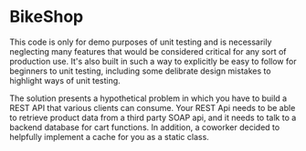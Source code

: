 # BikeShop



This code is only for demo purposes of unit testing and is necessarily neglecting many features that would be considered 
critical for any sort of production use. It's also built in such a way to explicitly be easy to follow for beginners to unit
testing, including some delibrate design mistakes to highlight ways of unit testing.

The solution presents a hypothetical problem in which you have to build a REST API that various clients can consume.
Your REST Api needs to be able to retrieve product data from a third party SOAP api, and it needs to talk to 
a backend database for cart functions. In addition, a coworker decided to helpfully implement a cache for you as a static
class.
